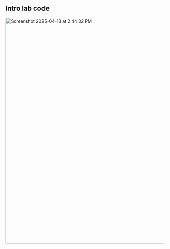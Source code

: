 ## Intro lab code
<img width="716" alt="Screenshot 2025-04-13 at 2 44 32 PM" src="https://github.com/user-attachments/assets/32e2277f-393b-4cd2-9a1f-99e35990927b" />
